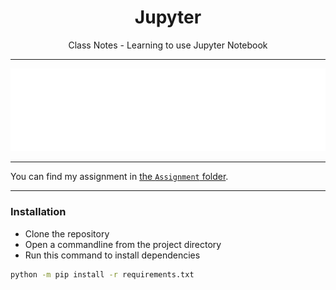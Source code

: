 <h1 align="center">Jupyter</h1>
<p align="center">Class Notes - Learning to use Jupyter Notebook</p>

---

<p>
  <a href="https://github.com/TurnipGuy30/Jupyter"><img src="https://github.com/TurnipGuy30/Jupyter/raw/master/github-metrics.svg"></a> <!--Metrics-->
</p>

---

You can find my assignment in [the `Assignment` folder](https://github.com/TurnipGuy30/Jupyter/tree/main/Assignment).

---

### Installation

- Clone the repository
- Open a commandline from the project directory
- Run this command to install dependencies

```sh
python -m pip install -r requirements.txt
```
